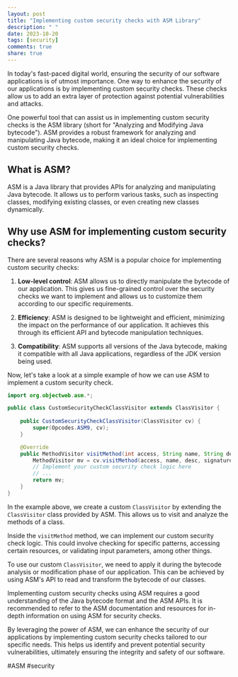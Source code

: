 ```yaml
---
layout: post
title: "Implementing custom security checks with ASM Library"
description: " "
date: 2023-10-20
tags: [security]
comments: true
share: true
---
```


In today's fast-paced digital world, ensuring the security of our software applications is of utmost importance. One way to enhance the security of our applications is by implementing custom security checks. These checks allow us to add an extra layer of protection against potential vulnerabilities and attacks.

One powerful tool that can assist us in implementing custom security checks is the ASM library (short for "Analyzing and Modifying Java bytecode"). ASM provides a robust framework for analyzing and manipulating Java bytecode, making it an ideal choice for implementing custom security checks.

## What is ASM?

ASM is a Java library that provides APIs for analyzing and manipulating Java bytecode. It allows us to perform various tasks, such as inspecting classes, modifying existing classes, or even creating new classes dynamically.

## Why use ASM for implementing custom security checks?

There are several reasons why ASM is a popular choice for implementing custom security checks:

1. **Low-level control**: ASM allows us to directly manipulate the bytecode of our application. This gives us fine-grained control over the security checks we want to implement and allows us to customize them according to our specific requirements.

2. **Efficiency**: ASM is designed to be lightweight and efficient, minimizing the impact on the performance of our application. It achieves this through its efficient API and bytecode manipulation techniques.

3. **Compatibility**: ASM supports all versions of the Java bytecode, making it compatible with all Java applications, regardless of the JDK version being used.

Now, let's take a look at a simple example of how we can use ASM to implement a custom security check.

```java
import org.objectweb.asm.*;

public class CustomSecurityCheckClassVisitor extends ClassVisitor {
    
    public CustomSecurityCheckClassVisitor(ClassVisitor cv) {
        super(Opcodes.ASM9, cv);
    }

    @Override
    public MethodVisitor visitMethod(int access, String name, String desc, String signature, String[] exceptions) {
        MethodVisitor mv = cv.visitMethod(access, name, desc, signature, exceptions);
        // Implement your custom security check logic here
        // ...
        return mv;
    }
}
```

In the example above, we create a custom `ClassVisitor` by extending the `ClassVisitor` class provided by ASM. This allows us to visit and analyze the methods of a class.

Inside the `visitMethod` method, we can implement our custom security check logic. This could involve checking for specific patterns, accessing certain resources, or validating input parameters, among other things.

To use our custom `ClassVisitor`, we need to apply it during the bytecode analysis or modification phase of our application. This can be achieved by using ASM's API to read and transform the bytecode of our classes.

Implementing custom security checks using ASM requires a good understanding of the Java bytecode format and the ASM APIs. It is recommended to refer to the ASM documentation and resources for in-depth information on using ASM for security checks.

By leveraging the power of ASM, we can enhance the security of our applications by implementing custom security checks tailored to our specific needs. This helps us identify and prevent potential security vulnerabilities, ultimately ensuring the integrity and safety of our software.

<!-- hashtags -->
#ASM #security